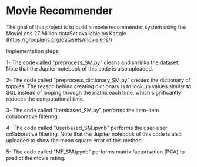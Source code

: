 # Movie Recommender 

The goal of this project is to build a movie recommender system using the MovieLens 27 Million dataSet available on Kaggle (https://grouplens.org/datasets/movielens/) 

Implementation steps:

1- The code called "preprocess_SM.py" cleans and shrinks the dataset. Note that the Jupiter notebook of this code is also uploaded.

2- The code called "preprocess_dictionary_SM.py" creates the dictionary of topples. The reason behind creating dictionary is to look up values similar to SQL instead of looping through the matrix each time,  which significantly reduces the computational time.

3- The code called "itembased_SM.py" performs the item-item collaborative filtering.

4- The code called "userbased_SM.ipynb" performs the user-user collaborative filtering. Note that the Jupiter notebook of this code is also uploaded to show the mean square error of this method.

5- The code called "MF_SM.ipynb" performs matrix factorisation (PCA) to predict the movie rating.
